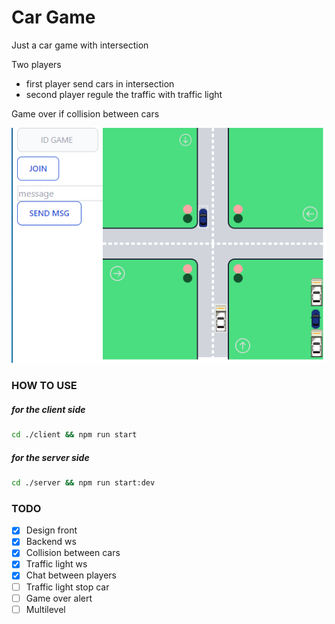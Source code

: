 # Car Game
Just a car game with intersection

Two players
  - first player send cars in intersection
  - second player regule the traffic with traffic light

Game over if collision between cars

![alt text](https://github.com/rmingon/car-game/blob/master/exemple.png?raw=true)

### HOW TO USE

##### for the client side

```bash
cd ./client && npm run start
```

##### for the server side

```bash
cd ./server && npm run start:dev
```

### TODO

- [x] Design front
- [x] Backend ws
- [x] Collision between cars
- [x] Traffic light ws
- [x] Chat between players
- [ ] Traffic light stop car
- [ ] Game over alert
- [ ] Multilevel
